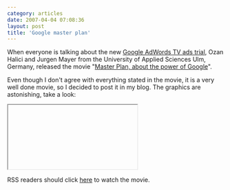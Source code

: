 ```yaml
---
category: articles
date: 2007-04-04 07:08:36
layout: post
title: 'Google master plan'
---
```


<p>When everyone is talking about the new <a href="http://tinyurl.com/2lulnj">Google AdWords TV ads trial</a>, Ozan Halici and Jurgen Mayer from the University of Applied Sciences Ulm, Germany, released the movie "<a href="http://masterplanthemovie.com/">Master Plan, about the power of Google</a>".</p>

<p>Even though I don't agree with everything stated in the movie, it is a very well done movie, so I decided to post it in my blog. The graphics are astonishing, take a look:</p>

<iframe> title="Google master plan" width="480" height="300" data-src="//www.youtube.com/embed/9zKXCQpUnMg" frameborder="0" allowfullscreen></iframe>

<p>RSS readers should click <a href="//joaobordalo.com/articles/2007/04/04/google-master-plan">here</a> to watch the movie.</p>
